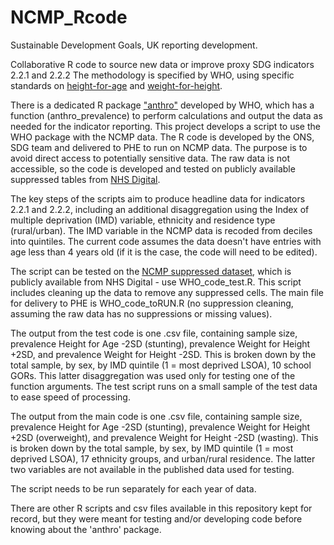 # NCMP_Rcode

Sustainable Development Goals, UK reporting development.

Collaborative R code to source new data or improve proxy SDG indicators 2.2.1 and 2.2.2
The methodology is specified by WHO, using specific standards on [height-for-age](https://www.who.int/tools/child-growth-standards/standards/length-height-for-age) and [weight-for-height](https://www.who.int/tools/child-growth-standards/standards/weight-for-length-height).

There is a dedicated R package ["anthro"](https://cran.r-project.org/web/packages/anthro/anthro.pdf) developed by WHO, which has a function (anthro_prevalence) to perform calculations and output the data as needed for the indicator reporting. This project develops a script to use the WHO package with the NCMP data. The R code is developed by the ONS, SDG team and delivered to PHE to run on NCMP data. The purpose is to avoid direct access to potentially sensitive data.
The raw data is not accessible, so the code is developed and tested on publicly available suppressed tables from [NHS Digital](https://digital.nhs.uk/data-and-information/publications/statistical/national-child-measurement-programme/2018-19-school-year).

The key steps of the scripts aim to produce headline data for indicators 2.2.1 and 2.2.2, including an additional disaggregation using the Index of multiple deprivation (IMD) variable, ethnicity and residence type (rural/urban). The IMD variable in the NCMP data is recoded from deciles into quintiles. The current code assumes the data doesn't have entries with age less than 4 years old (if it is the case, the code will need to be edited).

The script can be tested on the [NCMP suppressed dataset](https://files.digital.nhs.uk/A2/DBE4D6/National%20Child%20Measurement%20Programme%20-%20England%202018-19%20CSV%20File%20and%20Guidance.zip), which is publicly available from NHS Digital - use WHO_code_test.R. This script includes cleaning up the data to remove any suppressed cells. The main file for delivery to PHE is WHO_code_toRUN.R (no suppression cleaning, assuming the raw data has no suppressions or missing values).

The output from the test code is one .csv file, containing sample size, prevalence Height for Age -2SD (stunting), prevalence	Weight for Height +2SD, and prevalence	Weight for Height -2SD. This is broken down by the total sample, by sex, by IMD quintile (1 = most deprived LSOA), 10 school GORs. This latter disaggregation was used only for testing one of the function arguments. The test script runs on a small sample of the test data to ease speed of processing.

The output from the main code is one .csv file, containing sample size, prevalence Height for Age -2SD (stunting), prevalence	Weight for Height +2SD (overweight), and prevalence	Weight for Height -2SD (wasting). This is broken down by the total sample, by sex, by IMD quintile (1 = most deprived LSOA), 17 ethnicity groups, and urban/rural residence. The latter two variables are not available in the published data used for testing.

The script needs to be run separately for each year of data.

There are other R scripts and csv files available in this repository kept for record, but they were meant for testing and/or developing code before knowing about the 'anthro' package.
